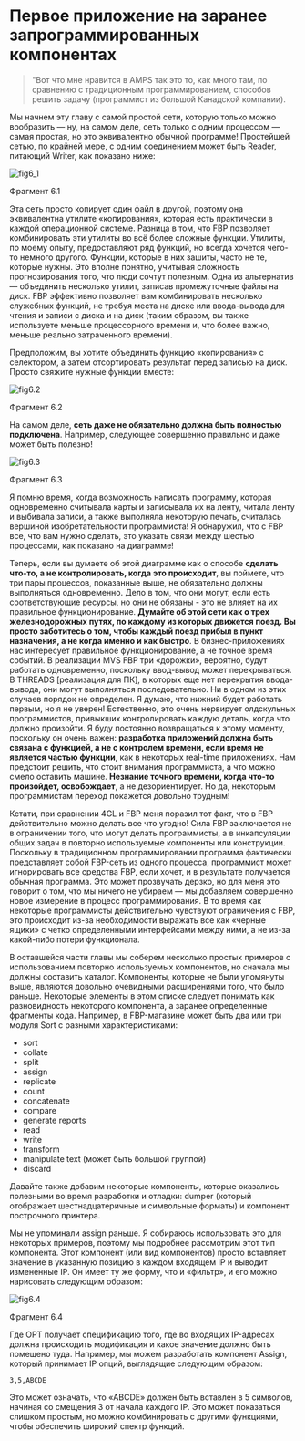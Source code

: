 # Первое приложение на заранее запрограммированных компонентах

> "Вот что мне нравится в AMPS так это то, как много там, по сравнению с традиционным программированием, способов решить задачу (программист из большой Канадской компании).

Мы начнем эту главу с самой простой сети, которую только можно вообразить — ну, на самом деле, сеть только с одним процессом — самая простая, но это эквивалентно обычной программе! Простейшей сетью, по крайней мере, с одним соединением может быть Reader, питающий Writer, как показано ниже:

![fig6_1](http://www.jpaulmorrison.com/fbp/Fig6.1.gif)

Фрагмент 6.1

Эта сеть просто копирует один файл в другой, поэтому она эквивалентна утилите «копирования», которая есть практически в каждой операционной системе. Разница в том, что FBP позволяет комбинировать эти утилиты во всё более сложные функции. Утилиты, по моему опыту, предоставляют ряд функций, но всегда хочется чего-то немного другого. Функции, которые в них зашиты, часто не те, которые нужны. Это вполне понятно, учитывая сложность прогнозирования того, что люди сочтут полезным. Одна из альтернатив — объединить несколько утилит, записав промежуточные файлы на диск. FBP эффективно позволяет вам комбинировать несколько служебных функций, не требуя места на диске или ввода-вывода для чтения и записи с диска и на диск (таким образом, вы также используете меньше процессорного времени и, что более важно, меньше реально затраченного времени).

Предположим, вы хотите объединить функцию «копирования» с селектором, а затем отсортировать результат перед записью на диск. Просто свяжите нужные функции вместе:

![fig6.2](http://www.jpaulmorrison.com/fbp/Fig6.2.gif)

Фрагмент 6.2

На самом деле, **сеть даже не обязательно должна быть полностью подключена**. Например, следующее совершенно правильно и даже может быть полезно!

![fig6.3](http://www.jpaulmorrison.com/fbp/Fig6.3.gif)

Фрагмент 6.3

Я помню время, когда возможность написать программу, которая одновременно считывала карты и записывала их на ленту, читала ленту и выбивала записи, а также выполняла некоторую печать, считалась вершиной изобретательности программиста! Я обнаружил, что с FBP все, что вам нужно сделать, это указать связи между шестью процессами, как показано на диаграмме!

Теперь, если вы думаете об этой диаграмме как о способе **сделать что-то, а не контролировать, когда это происходит**, вы поймете, что три пары процессов, показанные выше, не обязательно должны выполняться одновременно. Дело в том, что они могут, если есть соответствующие ресурсы, но они не обязаны - это не влияет на их правильное функционирование. **Думайте об этой сети как о трех железнодорожных путях, по каждому из которых движется поезд. Вы просто заботитесь о том, чтобы каждый поезд прибыл в пункт назначения, а не когда именно и как быстро**. В бизнес-приложениях нас интересует правильное функционирование, а не точное время событий. В реализации MVS FBP три «дорожки», вероятно, будут работать одновременно, поскольку ввод-вывод может перекрываться. В THREADS [реализация для ПК], в которых еще нет перекрытия ввода-вывода, они могут выполняться последовательно. Ни в одном из этих случаев порядок не определен. Я думаю, что нижний будет работать первым, но я не уверен! Естественно, это очень нервирует олдскульных программистов, привыкших контролировать каждую деталь, когда что должно произойти. Я буду постоянно возвращаться к этому моменту, поскольку он очень важен: **разработка приложений должна быть связана с функцией, а не с контролем времени, если время не является **частью функции****, как в некоторых real-time приложениях. Нам предстоит решить, что стоит внимания программиста, а что можно смело оставить машине. **Незнание точного времени, когда что-то произойдет, освобождает**, а не дезориентирует. Но да, некоторым программистам переход покажется довольно трудным!

Кстати, при сравнении 4GL и FBP меня поразил тот факт, что в FBP действительно можно делать все что угодно! Сила FBP заключается не в ограничении того, что могут делать программисты, а в инкапсуляции общих задач в повторно используемые компоненты или конструкции. Поскольку в традиционном программировании программа фактически представляет собой FBP-сеть из одного процесса, программист может игнорировать все средства FBP, если хочет, и в результате получается обычная программа. Это может прозвучать дерзко, но для меня это говорит о том, что мы ничего не убираем — мы добавляем совершенно новое измерение в процесс программирования. В то время как некоторые программисты действительно чувствуют ограничения с FBP, это происходит из-за необходимости выражать все как «черные ящики» с четко определенными интерфейсами между ними, а не из-за какой-либо потери функционала.

В оставшейся части главы мы соберем несколько простых примеров с использованием повторно используемых компонентов, но сначала мы должны составить каталог. Компоненты, которые не были упомянуты выше, являются довольно очевидными расширениями того, что было раньше. Некоторые элементы в этом списке следует понимать как разновидность некоторого компонента, а заранее определенные фрагменты кода. Например, в FBP-магазине может быть два или три модуля Sort с разными характеристиками:

- sort
- collate
- split
- assign
- replicate
- count
- concatenate
- compare
- generate reports
- read
- write
- transform
- manipulate text (может быть большой группой)
- discard

Давайте также добавим некоторые компоненты, которые оказались полезными во время разработки и отладки: dumper (который отображает шестнадцатеричные и символьные форматы) и компонент построчного принтера.

Мы не упоминали assign раньше. Я собираюсь использовать это для некоторых примеров, поэтому мы подробнее рассмотрим этот тип компонента. Этот компонент (или вид компонентов) просто вставляет значение в указанную позицию в каждом входящем IP и выводит измененные IP. Он имеет ту же форму, что и «фильтр», и его можно нарисовать следующим образом:

![fig6.4](http://www.jpaulmorrison.com/fbp/Fig6.4.gif)

Фрагмент 6.4

Где OPT получает спецификацию того, где во входящих IP-адресах должна происходить модификация и какое значение должно быть помещено туда. Например, мы можем разработать компонент Assign, который принимает IP опций, выглядящие следующим образом:

`3,5,ABCDE`

Это может означать, что «ABCDE» должен быть вставлен в 5 символов, начиная со смещения 3 от начала каждого IP. Это может показаться слишком простым, но можно комбинировать с другими функциями, чтобы обеспечить широкий спектр функций.

